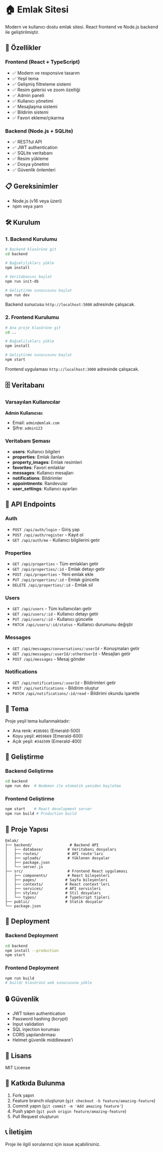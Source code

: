# 🏠 Emlak Sitesi

Modern ve kullanıcı dostu emlak sitesi. React frontend ve Node.js backend ile geliştirilmiştir.

## 🚀 Özellikler

### Frontend (React + TypeScript)
- ✅ Modern ve responsive tasarım
- ✅ Yeşil tema
- ✅ Gelişmiş filtreleme sistemi
- ✅ Resim galerisi ve zoom özelliği
- ✅ Admin paneli
- ✅ Kullanıcı yönetimi
- ✅ Mesajlaşma sistemi
- ✅ Bildirim sistemi
- ✅ Favori ekleme/çıkarma

### Backend (Node.js + SQLite)
- ✅ RESTful API
- ✅ JWT authentication
- ✅ SQLite veritabanı
- ✅ Resim yükleme
- ✅ Dosya yönetimi
- ✅ Güvenlik önlemleri

## 📋 Gereksinimler

- Node.js (v16 veya üzeri)
- npm veya yarn

## 🛠️ Kurulum

### 1. Backend Kurulumu

```bash
# Backend klasörüne git
cd backend

# Bağımlılıkları yükle
npm install

# Veritabanını başlat
npm run init-db

# Geliştirme sunucusunu başlat
npm run dev
```

Backend sunucusu `http://localhost:5000` adresinde çalışacak.

### 2. Frontend Kurulumu

```bash
# Ana proje klasörüne git
cd ..

# Bağımlılıkları yükle
npm install

# Geliştirme sunucusunu başlat
npm start
```

Frontend uygulaması `http://localhost:3000` adresinde çalışacak.

## 🗄️ Veritabanı

### Varsayılan Kullanıcılar

**Admin Kullanıcısı:**
- Email: `admin@emlak.com`
- Şifre: `admin123`

### Veritabanı Şeması

- **users**: Kullanıcı bilgileri
- **properties**: Emlak ilanları
- **property_images**: Emlak resimleri
- **favorites**: Favori emlaklar
- **messages**: Kullanıcı mesajları
- **notifications**: Bildirimler
- **appointments**: Randevular
- **user_settings**: Kullanıcı ayarları

## 📡 API Endpoints

### Auth
- `POST /api/auth/login` - Giriş yap
- `POST /api/auth/register` - Kayıt ol
- `GET /api/auth/me` - Kullanıcı bilgilerini getir

### Properties
- `GET /api/properties` - Tüm emlakları getir
- `GET /api/properties/:id` - Emlak detayı getir
- `POST /api/properties` - Yeni emlak ekle
- `PUT /api/properties/:id` - Emlak güncelle
- `DELETE /api/properties/:id` - Emlak sil

### Users
- `GET /api/users` - Tüm kullanıcıları getir
- `GET /api/users/:id` - Kullanıcı detayı getir
- `PUT /api/users/:id` - Kullanıcı güncelle
- `PATCH /api/users/:id/status` - Kullanıcı durumunu değiştir

### Messages
- `GET /api/messages/conversations/:userId` - Konuşmaları getir
- `GET /api/messages/:userId/:otherUserId` - Mesajları getir
- `POST /api/messages` - Mesaj gönder

### Notifications
- `GET /api/notifications/:userId` - Bildirimleri getir
- `POST /api/notifications` - Bildirim oluştur
- `PATCH /api/notifications/:id/read` - Bildirimi okundu işaretle

## 🎨 Tema

Proje yeşil tema kullanmaktadır:
- Ana renk: `#10b981` (Emerald-500)
- Koyu yeşil: `#059669` (Emerald-600)
- Açık yeşil: `#34d399` (Emerald-400)

## 🔧 Geliştirme

### Backend Geliştirme
```bash
cd backend
npm run dev  # Nodemon ile otomatik yeniden başlatma
```

### Frontend Geliştirme
```bash
npm start    # React development server
npm run build # Production build
```

## 📁 Proje Yapısı

```
Emlak/
├── backend/                 # Backend API
│   ├── database/           # Veritabanı dosyaları
│   ├── routes/             # API route'ları
│   ├── uploads/            # Yüklenen dosyalar
│   ├── package.json
│   └── server.js
├── src/                    # Frontend React uygulaması
│   ├── components/         # React bileşenleri
│   ├── pages/             # Sayfa bileşenleri
│   ├── contexts/          # React context'leri
│   ├── services/          # API servisleri
│   ├── styles/            # Stil dosyaları
│   └── types/             # TypeScript tipleri
├── public/                # Statik dosyalar
└── package.json
```

## 🚀 Deployment

### Backend Deployment
```bash
cd backend
npm install --production
npm start
```

### Frontend Deployment
```bash
npm run build
# build/ klasörünü web sunucusuna yükle
```

## 🔒 Güvenlik

- JWT token authentication
- Password hashing (bcrypt)
- Input validation
- SQL injection koruması
- CORS yapılandırması
- Helmet güvenlik middleware'i

## 📝 Lisans

MIT License

## 🤝 Katkıda Bulunma

1. Fork yapın
2. Feature branch oluşturun (`git checkout -b feature/amazing-feature`)
3. Commit yapın (`git commit -m 'Add amazing feature'`)
4. Push yapın (`git push origin feature/amazing-feature`)
5. Pull Request oluşturun

## 📞 İletişim

Proje ile ilgili sorularınız için issue açabilirsiniz. 